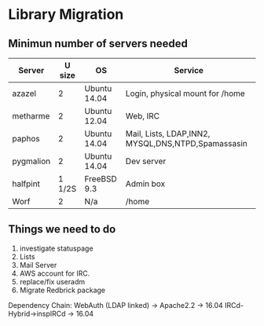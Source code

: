 # Library Migration

## Minimun number of servers needed

 | Server    | U size | OS           | Service                                            |
 | ------    | ------ | --           | -------                                            |
 | azazel    | 2      | Ubuntu 14.04 | Login, physical mount for /home                    |
 | metharme  | 2      | Ubuntu 12.04 | Web, IRC                                           |
 | paphos    | 2      | Ubuntu 14.04 | Mail, Lists, LDAP,INN2, MYSQL,DNS,NTPD,Spamassasin |
 | pygmalion | 2      | Ubuntu 14.04 | Dev server                                         |
 | halfpint  | 1 1/2S | FreeBSD 9.3  | Admin box                                          |
 | Worf      | 2      | N/a          | /home                                              |

## Things we need to do

 1. investigate statuspage
 2. Lists
 3. Mail Server
 4. AWS account for IRC.
 5. replace/fix useradm
 6. Migrate Redbrick package

Dependency Chain:
WebAuth (LDAP linked) -> Apache2.2 -> 16.04
IRCd-Hybrid->inspIRCd -> 16.04
